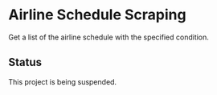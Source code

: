 # Airline Schedule Scraping

Get a list of the airline schedule with the specified condition.

## Status

This project is being suspended.
